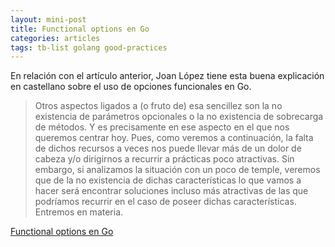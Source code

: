 ```yaml
---
layout: mini-post
title: Functional options en Go
categories: articles
tags: tb-list golang good-practices
---
```


En relación con el artículo anterior, Joan López tiene esta buena explicación en castellano sobre el uso de opciones
funcionales en Go.

> Otros aspectos ligados a (o fruto de) esa sencillez son la no existencia de parámetros opcionales o la no existencia de sobrecarga de métodos. Y es precisamente en ese aspecto en el que nos queremos centrar hoy. Pues, como veremos a continuación, la falta de dichos recursos a veces nos puede llevar más de un dolor de cabeza y/o dirigirnos a recurrir a prácticas poco atractivas. Sin embargo, si analizamos la situación con un poco de temple, veremos que de la no existencia de dichas características lo que vamos a hacer será encontrar soluciones incluso más atractivas de las que podríamos recurrir en el caso de poseer dichas características. Entremos en materia.

[Functional options en Go](https://blog.friendsofgo.tech/posts/functional-options-en-go/)
